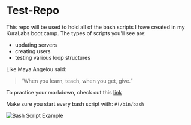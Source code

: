 # Test-Repo

This repo will be used to hold all of the bash scripts I have created in my KuraLabs boot camp.
The types of scripts you'll see are:
* updating servers
* creating users
* testing various loop structures

Like Maya Angelou said:
> “When you learn, teach, when you get, give.”

To practice your markdown, check out this [link](https://enterprise.github.com/downloads/en/markdown-cheatsheet.pdf)

Make sure you start every bash script with:
```#!/bin/bash```

![Bash Script Example](https://github-testjawn.s3.amazonaws.com/bash-example.png)




